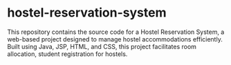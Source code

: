 # hostel-reservation-system
This repository contains the source code for a Hostel Reservation System, a web-based project designed to manage hostel accommodations efficiently. Built using Java, JSP, HTML, and CSS, this project facilitates room allocation, student registration for hostels.

